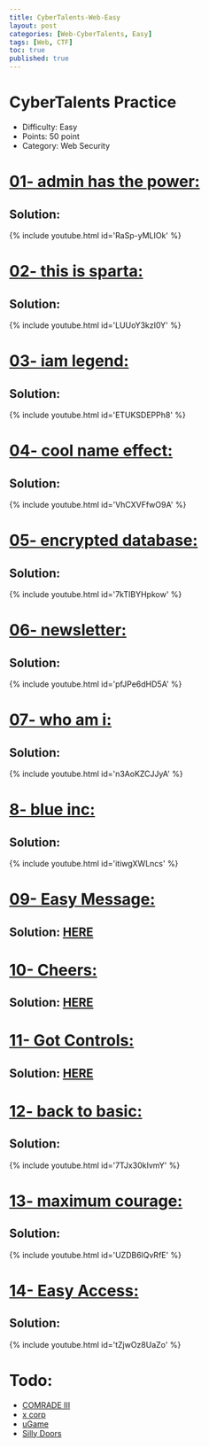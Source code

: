 ```yaml
---
title: CyberTalents-Web-Easy
layout: post
categories: [Web-CyberTalents, Easy]
tags: [Web, CTF]
toc: true
published: true
---
```


# CyberTalents Practice
*   Difficulty: Easy
*   Points: 50 point
*   Category: Web Security


# [](#header-1)[01- admin has the power:](https://cybertalents.com/challenges/web/admin-has-the-power)

## [](#header-4)Solution:
   
   {% include youtube.html id='RaSp-yMLIOk' %}
   
# [](#header-1)[02- this is sparta:](https://cybertalents.com/challenges/web/this-is-sparta)

## [](#header-4)Solution:

   {% include youtube.html id='LUUoY3kzI0Y' %}
   
# [](#header-1)[03- iam legend:](https://cybertalents.com/challenges/web/iam-legend)

## [](#header-4)Solution:

   {% include youtube.html id='ETUKSDEPPh8' %}
   
# [](#header-1)[04- cool name effect:](https://cybertalents.com/challenges/web/cool-name-effect)

## [](#header-4)Solution:

   {% include youtube.html id='VhCXVFfwO9A' %}
   
# [](#header-1)[05- encrypted database:](https://cybertalents.com/challenges/web/encrypted-database)

## [](#header-4)Solution:

   {% include youtube.html id='7kTIBYHpkow' %}
   
# [](#header-1)[06- newsletter:](https://cybertalents.com/challenges/web/newsletter)

## [](#header-4)Solution:

   {% include youtube.html id='pfJPe6dHD5A' %}
   
# [](#header-1)[07- who am i:](https://cybertalents.com/challenges/web/who-am-i)

## [](#header-4)Solution:

   {% include youtube.html id='n3AoKZCJJyA' %}
   
# [](#header-1)[8- blue inc:](https://cybertalents.com/challenges/web/blue-inc)

## [](#header-4)Solution:

   {% include youtube.html id='itiwgXWLncs' %}
   
# [](#header-1)[09- Easy Message:](https://cybertalents.com/challenges/web/easy-message)

## [](#header-4)Solution: [HERE](https://github.com/YasserElsnbary/Security/blob/master/CTFs/CyberTalents/Web/Practice/1-%20Easy/09-%20Easy%20Message.md)

# [](#header-1)[10- Cheers:](https://cybertalents.com/challenges/web/cheers)

## [](#header-4)Solution: [HERE](https://github.com/YasserElsnbary/Security/blob/master/CTFs/CyberTalents/Web/Practice/1-%20Easy/10-%20Cheers.md)

# [](#header-1)[11- Got Controls:](https://cybertalents.com/challenges/web/got-controls)

## [](#header-4)Solution: [HERE](https://github.com/YasserElsnbary/Security/blob/master/CTFs/CyberTalents/Web/Practice/1-%20Easy/11-%20Got%20Controls.md)

# [](#header-1)[12- back to basic:](https://cybertalents.com/challenges/web/back-to-basics)

## [](#header-4)Solution:

   {% include youtube.html id='7TJx30kIvmY' %}
   
# [](#header-1)[13- maximum courage:](https://cybertalents.com/challenges/web/maximum-courage)

## [](#header-4)Solution:

   {% include youtube.html id='UZDB6lQvRfE' %}
   
# [](#header-1)[14- Easy Access:](https://cybertalents.com/challenges/web/easy-access)

## [](#header-4)Solution:

   {% include youtube.html id='tZjwOz8UaZo' %}
   
   
# [](#header-1)Todo:

- [COMRADE III](https://cybertalents.com/challenges/web/comrade-iii)
- [x corp](https://cybertalents.com/challenges/web/x-corp)
- [uGame](https://cybertalents.com/challenges/web/ugame)
- [Silly Doors](https://cybertalents.com/challenges/web/silly-doors)
   
   


   

